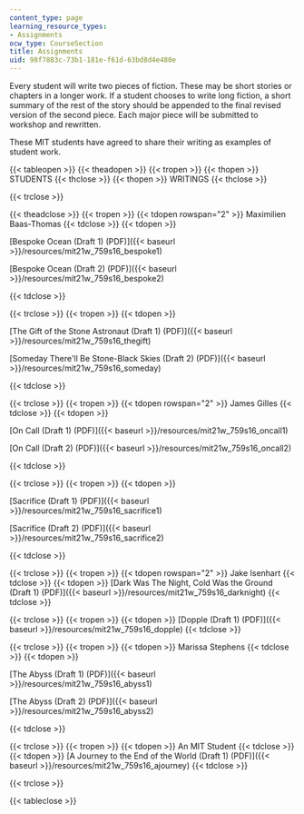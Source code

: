 ```yaml
---
content_type: page
learning_resource_types:
- Assignments
ocw_type: CourseSection
title: Assignments
uid: 98f7883c-73b1-181e-f61d-63bd8d4e480e
---
```


Every student will write two pieces of fiction. These may be short stories or chapters in a longer work. If a student chooses to write long fiction, a short summary of the rest of the story should be appended to the final revised version of the second piece. Each major piece will be submitted to workshop and rewritten.

These MIT students have agreed to share their writing as examples of student work.

{{< tableopen >}}
{{< theadopen >}}
{{< tropen >}}
{{< thopen >}}
STUDENTS
{{< thclose >}}
{{< thopen >}}
WRITINGS
{{< thclose >}}

{{< trclose >}}

{{< theadclose >}}
{{< tropen >}}
{{< tdopen rowspan="2" >}}
Maximilien Baas-Thomas
{{< tdclose >}}
{{< tdopen >}}


[Bespoke Ocean (Draft 1) (PDF)]({{< baseurl >}}/resources/mit21w_759s16_bespoke1)

[Bespoke Ocean (Draft 2) (PDF)]({{< baseurl >}}/resources/mit21w_759s16_bespoke2)


{{< tdclose >}}

{{< trclose >}}
{{< tropen >}}
{{< tdopen >}}


[The Gift of the Stone Astronaut (Draft 1) (PDF)]({{< baseurl >}}/resources/mit21w_759s16_thegift)

[Someday There'll Be Stone-Black Skies (Draft 2) (PDF)]({{< baseurl >}}/resources/mit21w_759s16_someday)


{{< tdclose >}}

{{< trclose >}}
{{< tropen >}}
{{< tdopen rowspan="2" >}}
James Gilles
{{< tdclose >}}
{{< tdopen >}}


[On Call (Draft 1) (PDF)]({{< baseurl >}}/resources/mit21w_759s16_oncall1)

[On Call (Draft 2) (PDF)]({{< baseurl >}}/resources/mit21w_759s16_oncall2)


{{< tdclose >}}

{{< trclose >}}
{{< tropen >}}
{{< tdopen >}}


[Sacrifice (Draft 1) (PDF)]({{< baseurl >}}/resources/mit21w_759s16_sacrifice1)

[Sacrifice (Draft 2) (PDF)]({{< baseurl >}}/resources/mit21w_759s16_sacrifice2)


{{< tdclose >}}

{{< trclose >}}
{{< tropen >}}
{{< tdopen rowspan="2" >}}
Jake Isenhart
{{< tdclose >}}
{{< tdopen >}}
[Dark Was The Night, Cold Was the Ground (Draft 1) (PDF)]({{< baseurl >}}/resources/mit21w_759s16_darknight)
{{< tdclose >}}

{{< trclose >}}
{{< tropen >}}
{{< tdopen >}}
[Dopple (Draft 1) (PDF)]({{< baseurl >}}/resources/mit21w_759s16_dopple)
{{< tdclose >}}

{{< trclose >}}
{{< tropen >}}
{{< tdopen >}}
Marissa Stephens
{{< tdclose >}}
{{< tdopen >}}


[The Abyss (Draft 1) (PDF)]({{< baseurl >}}/resources/mit21w_759s16_abyss1)

[The Abyss (Draft 2) (PDF)]({{< baseurl >}}/resources/mit21w_759s16_abyss2)


{{< tdclose >}}

{{< trclose >}}
{{< tropen >}}
{{< tdopen >}}
An MIT Student
{{< tdclose >}}
{{< tdopen >}}
[A Journey to the End of the World (Draft 1) (PDF)]({{< baseurl >}}/resources/mit21w_759s16_ajourney)
{{< tdclose >}}

{{< trclose >}}

{{< tableclose >}}